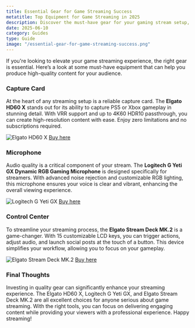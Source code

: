 ```yaml
---
title: Essential Gear for Game Streaming Success
metatitle: Top Equipment for Game Streaming in 2025
description: Discover the must-have gear for your gaming stream setup, from capture cards to microphones.
date: 2025-06-10
category: Guides
type: Guide
image: "/essential-gear-for-game-streaming-success.png"
---
```


If you're looking to elevate your game streaming experience, the right gear is essential. Here’s a look at some must-have equipment that can help you produce high-quality content for your audience.

### Capture Card

At the heart of any streaming setup is a reliable capture card. The **Elgato HD60 X** stands out for its ability to capture PS5 or Xbox gameplay in stunning detail. With VRR support and up to 4K60 HDR10 passthrough, you can create high-resolution content with ease. Enjoy zero limitations and no subscriptions required.

![Elgato HD60 X](https://drive.google.com/file/d/1ceid6hBbMspeUDD_Z4e__9NxTzDhw2cu/preview)
[Buy here](https://amzn.to/4dZtxVc)

### Microphone

Audio quality is a critical component of your stream. The **Logitech G Yeti GX Dynamic RGB Gaming Microphone** is designed specifically for streamers. With advanced noise rejection and customizable RGB lighting, this microphone ensures your voice is clear and vibrant, enhancing the overall viewing experience.

![Logitech G Yeti GX](https://drive.google.com/file/d/1PY2r9rqfQMAaY-vvQdJnr_b_fqCwQPwL/preview)
[Buy here](https://amzn.to/446et4B)

### Control Center

To streamline your streaming process, the **Elgato Stream Deck MK.2** is a game-changer. With 15 customizable LCD keys, you can trigger actions, adjust audio, and launch social posts at the touch of a button. This device simplifies your workflow, allowing you to focus on your gameplay.

![Elgato Stream Deck MK.2](https://drive.google.com/file/d/1o9JXYa4T-sRGSo3q6zGzdnWQi1VLOTlW/preview)
[Buy here](https://amzn.to/43ECm3m)

### Final Thoughts

Investing in quality gear can significantly enhance your streaming experience. The Elgato HD60 X, Logitech G Yeti GX, and Elgato Stream Deck MK.2 are all excellent choices for anyone serious about game streaming. With the right tools, you can focus on delivering engaging content while providing your viewers with a professional experience. Happy streaming!